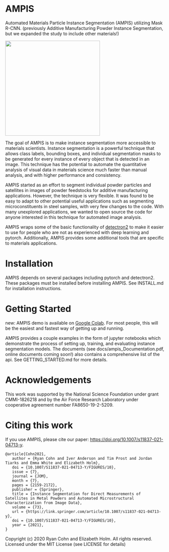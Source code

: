 # AMPIS
Automated Materials Particle Instance Segmentation (AMPIS) utilizing Mask R-CNN.
(previously Additive Manufacturing Powder Instance Segmentation, but we expanded the study to include other materials!)

<img src=".github/particles_screenshot.png" width="300">

The goal of AMPIS is to make instance segmentation more accessible to materials scientists. Instance segmentation is a powerful technique that allows class labels, bounding boxes, and individual segmentation masks to be generated for every instance of every object that is detected in an image. This technique has the potential to automate the quantitative analysis of visual data in materials science much faster than manual analysis, and with higher performance and consistency.

AMPIS started as an effort to segment individual powder particles and satellites in images of powder feedstocks for additive manufacturing applications. However, the technique is very flexible. It was found to be easy to adapt to other potential useful applications such as segmenting microconstituents in steel samples, with very few changes to the code. With many unexplored applications, we wanted to open source the code for anyone interested in this technique for automated image analysis.

AMPIS wraps some of the basic functionality of [detectron2](https://github.com/facebookresearch/detectron2) to make it easier to use for people who are not as experienced with deep learning and pytorch. Additionally, AMPIS provides some additional tools that are specific to materials applications.
  

# Installation
AMPIS depends on several packages including pytorch and detectron2. These packages must be installed before installing AMPIS.
See INSTALL.md for installation instructions.

# Getting Started
new: AMPIS demo is available on [Google Colab](https://colab.research.google.com/drive/1bldlHa3-6_GL-C3sOF2B8qsCPBz2iBUR?usp=sharing). For most people, this will be the easiest and fastest way of getting up and running.

AMPIS provides a couple examples in the form of jupyter notebooks which demonstrate the process of setting up, training, and evaluating instance segmentation models. 
The documents (see docs/ampis_Documentation.pdf, online documents coming soon!) also contains a comprehensive list of the api.
See GETTING_STARTED.md for more details.

# Acknowledgements

This work was supported by the National Science Foundation under grant CMMI-1826218 and by the Air Force Research Laboratory under cooperative agreement number FA8650-19-2-5209.

# Citing this work
If you use AMPIS, please cite our paper: <https://doi.org/10.1007/s11837-021-04713-y>. 
```
@article{Cohn2021,
   author = {Ryan Cohn and Iver Anderson and Tim Prost and Jordan Tiarks and Emma White and Elizabeth Holm},
   doi = {10.1007/S11837-021-04713-Y/FIGURES/10},
   issue = {7},
   journal = {JOM},
   month = {7},
   pages = {2159-2172},
   publisher = {Springer},
   title = {Instance Segmentation for Direct Measurements of Satellites in Metal Powders and Automated Microstructural Characterization from Image Data},
   volume = {73},
   url = {https://link.springer.com/article/10.1007/s11837-021-04713-y},
   doi = {10.1007/S11837-021-04713-Y/FIGURES/10},
   year = {2021},
}

```
Copyright (c) 2020 Ryan Cohn and Elizabeth Holm. All rights reserved. \
Licensed under the MIT License (see LICENSE for details)
